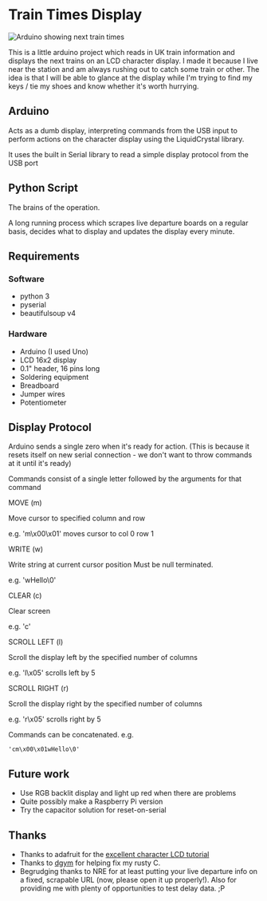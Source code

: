 Train Times Display
===================

![Arduino showing next train times](http://farm9.staticflickr.com/8488/8279350628_0b14fb578c.jpg)

This is a little arduino project which reads in UK train information and displays the next trains 
on an LCD character display. I made it because I live near the station and am always rushing out to
catch some train or other. The idea is that I will be able to glance at the display while I'm trying
to find my keys / tie my shoes and know whether it's worth hurrying.


Arduino
-------

Acts as a dumb display, interpreting commands from the USB input to perform actions
on the character display using the LiquidCrystal library.

It uses the built in Serial library to read a simple display protocol from the USB port


Python Script
-------------

The brains of the operation.

A long running process which scrapes live departure boards on a regular basis, decides what to display 
and updates the display every minute.


Requirements
------------
### Software ###

* python 3
* pyserial
* beautifulsoup v4

### Hardware ###

* Arduino (I used Uno)
* LCD 16x2 display
* 0.1" header, 16 pins long
* Soldering equipment
* Breadboard
* Jumper wires
* Potentiometer


Display Protocol
----------------

Arduino sends a single zero when it's ready for action. (This is because it resets
itself on new serial connection - we don't want to throw commands at it until it's ready)

Commands consist of a single letter followed by the arguments for that command

MOVE (m)

Move cursor to specified column and row

e.g. 'm\x00\x01' moves cursor to col 0 row 1


WRITE (w)

Write string at current cursor position
Must be null terminated.

e.g. 'wHello\0'


CLEAR (c)

Clear screen

e.g. 'c'


SCROLL LEFT (l)

Scroll the display left by the specified number of columns

e.g. 'l\x05' scrolls left by 5


SCROLL RIGHT (r)

Scroll the display right by the specified number of columns

e.g. 'r\x05' scrolls right by 5


Commands can be concatenated. e.g.

    'cm\x00\x01wHello\0'


Future work
-----------

* Use RGB backlit display and light up red when there are problems
* Quite possibly make a Raspberry Pi version
* Try the capacitor solution for reset-on-serial


Thanks
------
* Thanks to adafruit for the [excellent character LCD tutorial](http://learn.adafruit.com/character-lcds/overview)
* Thanks to [dgym](https://github.com/dgym) for helping fix my rusty C.
* Begrudging thanks to NRE for at least putting your live departure info on a fixed, scrapable URL (now, please open it up properly!). Also for providing me with plenty of opportunities to test delay data. ;P
